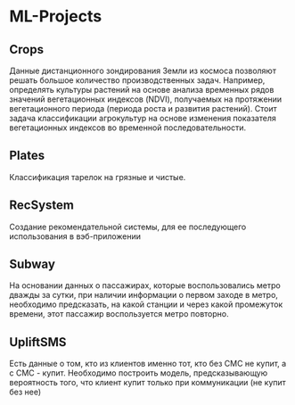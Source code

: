 # ML-Projects
## Crops
Данные дистанционного зондирования Земли из космоса позволяют решать большое количество производственных задач. Например, определять культуры растений на основе анализа временных рядов значений вегетационных индексов (NDVI), получаемых на протяжении вегетационного периода (периода роста и развития растений).
Cтоит задача классификации агрокультур на основе изменения показателя вегетационных индексов во временной последовательности.

## Plates
Классификация тарелок на грязные и чистые.

## RecSystem
Создание рекомендательной системы, для ее последующего использования в вэб-приложении

## Subway
На основании данных о пассажирах, которые воспользовались метро дважды за сутки, при наличии информации о первом заходе в метро, необходимо предсказать, на какой станции и через какой промежуток времени, этот пассажир воспользуется метро повторно.

## UpliftSMS
Есть данные о том, кто из клиентов именно тот, кто без СМС не купит, а с СМС - купит.
Необходимо построить модель, предсказывающую вероятность того, что клиент купит только при коммуникации (не купит без нее)